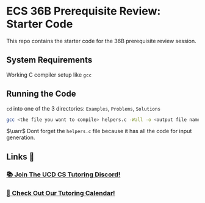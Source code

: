 # ECS 36B Prerequisite Review: Starter Code

This repo contains the starter code for the 36B prerequisite review session.

## System Requirements

Working C compiler setup like `gcc`

## Running the Code

`cd` into one of the 3 directories: `Examples`, `Problems`, `Solutions`

```bash
gcc <the file you want to compile> helpers.c -Wall -o <output file name>
```

$\uarr$ Dont forget the `helpers.c` file because it has all the code for input generation.

## Links 🔗

### [📚 Join The UCD CS Tutoring Discord!](https://discord.com/invite/HXfwHbYF7f)

### [📅 Check Out Our Tutoring Calendar!](https://bit.ly/-ucd-cs-tutoring)
